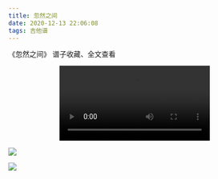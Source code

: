 ```yaml
---
title: 忽然之间
date: 2020-12-13 22:06:08
tags: 吉他谱
---
```


《忽然之间》
谱子收藏、全文查看<!--more-->

<video src="http://files.yournotes.cn/video/忽然之间.mp4" controls="controls" autoplay="autoplay" style="max-width:100%;display:block;margin-left:auto;margin-right:auto;">您的浏览器不支持视频标签</video>

![](https://gitee.com/Jasper-zh/blogImage/raw/master/%E5%BF%BD%E7%84%B6%E4%B9%8B%E9%97%B4%EF%BC%88%E5%90%89%E4%BB%96%E8%B0%B1%EF%BC%89/1.jpg)

![](https://gitee.com/Jasper-zh/blogImage/raw/master/%E5%BF%BD%E7%84%B6%E4%B9%8B%E9%97%B4%EF%BC%88%E5%90%89%E4%BB%96%E8%B0%B1%EF%BC%89/2.jpg)

